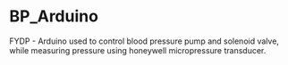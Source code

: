 # BP_Arduino
FYDP - Arduino used to control blood pressure pump and solenoid valve, while measuring pressure using honeywell micropressure transducer.
